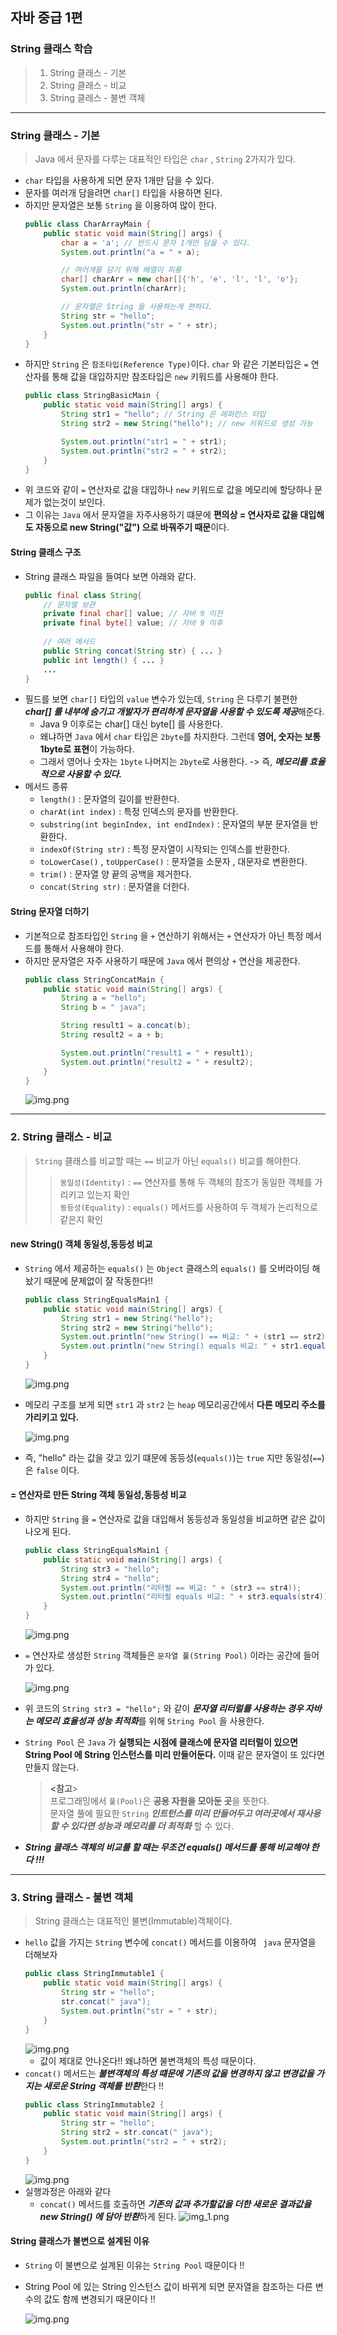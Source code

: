 ## 자바 중급 1편

### String 클래스 학습
> 1. String 클래스 - 기본
> 2. String 클래스 - 비교
> 3. String 클래스 - 불변 객체
---
### String 클래스 - 기본
> Java 에서 문자를 다루는 대표적인 타입은 `char` , `String` 2가지가 있다.
- `char` 타입을 사용하게 되면 문자 1개만 담을 수 있다.
- 문자를 여러개 담을려면 `char[]` 타입을 사용하면 된다.
- 하지만 문자열은 보통 `String` 을 이용하여 많이 한다.
    ```java
    public class CharArrayMain {
        public static void main(String[] args) {
            char a = 'a'; // 반드시 문자 1개만 담을 수 있다.
            System.out.println("a = " + a);
    
            // 여러개를 담기 위해 배열이 피룡
            char[] charArr = new char[]{'h', 'e', 'l', 'l', 'o'};
            System.out.println(charArr);
    
            // 문자열은 String 을 사용하는게 편하다.
            String str = "hello";
            System.out.println("str = " + str);
        }
    }
    ```
- 하지만 `String` 은 `참조타입(Reference Type)`이다. `char` 와 같은 기본타입은 `=` 연산자를 통해 값을 대입하지만 참조타입은 `new` 키워드를 사용해야 한다.
    ```java
    public class StringBasicMain {
        public static void main(String[] args) {
            String str1 = "hello"; // String 은 레퍼런스 타입
            String str2 = new String("hello"); // new 키워드로 생성 가능
    
            System.out.println("str1 = " + str1);
            System.out.println("str2 = " + str2);
        }
    }
    ```
- 위 코드와 같이 `=` 연산자로 값을 대입하나 `new` 키워드로 값을 메모리에 할당하나 문제가 없는것이 보인다.
- 그 이유는 `Java` 에서 문자열을 자주사용하기 떄문에 **편의상 = 연사자로 값을 대입해도 자동으로 new String("값") 으로 바꿔주기 때문**이다.

#### String 클래스 구조
- String 클래스 파일을 들여다 보면 아래와 같다.
    ```java
    public final class String{
        // 문자열 보관
        private final char[] value; // 자바 9 이전
        private final byte[] value; // 자바 9 이후
        
        // 여러 메서드
        public String concat(String str) { ... }
        public int length() { ... }
        ...
    }
    ```
- 필드를 보면 `char[]` 타입의 `value` 변수가 있는데, `String` 은 다루기 불편한 ***char[] 를 내부에 숨기고 개발자가 편리하게 문자열을 사용할 수 있도록 제공***해준다.
  - Java 9 이후로는 char[] 대신 byte[] 를 사용한다.
  - 왜냐하면 `Java` 에서 `char` 타입은 `2byte`를 차지한다. 그런데 **영어, 숫자는 보통 1byte로 표현**이 가능하다.
  - 그래서 영어나 숫자는 `1byte` 나머지는 `2byte`로 사용한다. -> 즉, _**메모리를 효율적으로 사용할 수 있다.**_
- 메서드 종류
  - `length()` : 문자열의 길이를 반환한다.
  - `charAt(int index)` : 특정 인덱스의 문자를 반환한다.
  - `substring(int beginIndex, int endIndex)` : 문자열의 부분 문자열을 반환한다.
  - `indexOf(String str)` : 특정 문자열이 시작되는 인덱스를 반환한다.
  - `toLowerCase()` , `toUpperCase()` : 문자열을 소문자 , 대문자로 변환한다.
  - `trim()` : 문자열 양 끝의 공백을 제거한다.
  - `concat(String str)` : 문자열을 더한다.
#### String 문자열 더하기
- 기본적으로 참조타입인 `String` 을 `+` 연산하기 위해서는 `+` 연산자가 아닌 특정 메서드를 통해서 사용해야 한다.
- 하지만 문자열은 자주 사용하기 때문에 `Java` 에서 편의상 `+` 연산을 제공한다.
  ```java
  public class StringConcatMain {
      public static void main(String[] args) {
          String a = "hello";
          String b = " java";
  
          String result1 = a.concat(b);
          String result2 = a + b;
  
          System.out.println("result1 = " + result1);
          System.out.println("result2 = " + result2);
      }
  }
  ```
  ![img.png](../images/chap03/img01.png)
---
### 2. String 클래스 - 비교
> `String` 클래스를 비교할 때는 `==` 비교가 아닌 `equals()` 비교를 해야한다.
>> `동일성(Identity)` : `==` 연산자를 통해 두 객체의 참조가 동일한 객체를 가리키고 있는지 확인</br>
>> `동등성(Equality)` : `equals()` 메서드를 사용하여 두 객체가 논리적으로 같은지 확인

#### new String() 객체 동일성,동등성 비교
- `String` 에서 제공하는 `equals()` 는 `Object` 클래스의 `equals()` 를 오버라이딩 해놨기 때문에 문제없이 잘 작동한다!!
  ```java
  public class StringEqualsMain1 {
      public static void main(String[] args) {
          String str1 = new String("hello");
          String str2 = new String("hello");
          System.out.println("new String() == 비교: " + (str1 == str2));
          System.out.println("new String() equals 비교: " + str1.equals(str2));
      }
  }
  ```
  ![img.png](../images/chap03/img02.png)
- 메모리 구조를 보게 되면 `str1` 과 `str2` 는 `heap` 메모리공간에서 **다른 메모리 주소를 가리키고 있다.**

  ![img.png](../images/chap03/img04.png)
- 즉, "hello" 라는 값을 갖고 있기 떄문에 동등성(`equals()`)는 `true` 지만 동일성(`==`)은 `false` 이다.
#### = 연산자로 만든 String 객체 동일성,동등성 비교
- 하지만 `String` 을 `=` 연산자로 값을 대입해서 동등성과 동일성을 비교하면 같은 값이 나오게 된다.
  ```java
  public class StringEqualsMain1 {
      public static void main(String[] args) {
          String str3 = "hello";
          String str4 = "hello";
          System.out.println("리터럴 == 비교: " + (str3 == str4));
          System.out.println("리터럴 equals 비교: " + str3.equals(str4));
      }
  }
  ```
  ![img.png](../images/chap03/img03.png)
- `=` 연산자로 생성한 `String` 객체들은 `문자열 풀(String Pool)` 이라는 공간에 들어가 있다.

  ![img.png](../images/chap03/img05.png)
- 위 코드의 `String str3 = "hello";` 와 같이 ***문자열 리터럴를 사용하는 경우 자바는 메모리 효율성과 성능 최적화***를 위해 `String Pool` 을 사용한다.
- `String Pool` 은 `Java` 가 **실행되는 시점에 클래스에 문자열 리터럴이 있으면 String Pool 에 String 인스턴스를 미리 만들어둔다.** 이때 같은 문자열이 또 있다면 만들지 않는다.
  > **<참고**></br>
  > 프로그래밍에서 `풀(Pool)`은 **공용 자원을 모아둔 곳**을 뜻한다.</br>
  > 문자열 풀에 필요한 `String` _**인트턴스를 미리 만들어두고 여러곳에서 재사용할 수 있다면 성능과 메모리를 더 최적화**_ 할 수 있다.
- _**String 클래스 객체의 비교를 할 때는 무조건 equals() 메서드를 통해 비교해야 한다 !!!**_ 
---
### 3. String 클래스 - 불변 객체
> String 클래스는 대표적인 불변(Immutable)객체이다.

- `hello` 값을 가지는 `String` 변수에 `concat()` 메서드를 이용하여 ` java` 문자열을 더해보자
  ```java
  public class StringImmutable1 {
      public static void main(String[] args) {
          String str = "hello";
          str.concat(" java");
          System.out.println("str = " + str);
      }
  }
  ```
  ![img.png](../images/chap03/img06.png)
  - 값이 제대로 안나온다!! 왜냐하면 불변객체의 특성 때문이다. 
- `concat()` 메서드는 ***불변객체의 특성 떄문에 기존의 값을 변경하지 않고 변경값을 가지는 새로운 String 객체를 반환***한다 !!
  ```java
  public class StringImmutable2 {
      public static void main(String[] args) {
          String str = "hello";
          String str2 = str.concat(" java"); 
          System.out.println("str2 = " + str2);
      }
  }
  ```
  ![img.png](../images/chap03/img07.png)
- 실행과정은 아래와 같다 
  - `concat()` 메서드를 호출하면 ***기존의 값과 추가할값을 더한 새로운 결과값을 new String() 에 담아 반환***하게 된다.
  ![img_1.png](../images/chap03/img08.png)

#### String 클래스가 불변으로 설계된 이유
- `String` 이 불변으로 설계된 이유는 `String Pool` 때문이다 !!
- String Pool 에 있는 String 인스턴스 값이 바뀌게 되면 문자열을 참조하는 다른 변수의 값도 함께 변경되기 때문이다 !!

  ![img.png](../images/chap03/img09.png)

